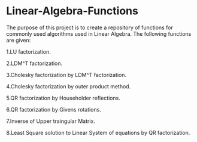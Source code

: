 # Linear-Algebra-Functions

The purpose of this project is to create a repository of functions for commonly used algorithms used in Linear Algebra. The following functions are given:

1.LU factorization.

2.LDM^T factorization.

3.Cholesky factorization by LDM^T factorization.

4.Cholesky factorization by outer product method.

5.QR factorization by Householder reflections.

6.QR factorization by Givens rotations.

7.Inverse of Upper traingular Matrix.

8.Least Square solution to Linear System of equations by QR factorization.
